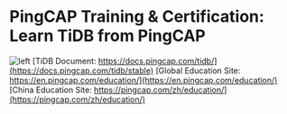 # PingCAP Training & Certification: Learn TiDB from PingCAP
![left](./student-guide/diagram/education-768x497.jpeg)
[TiDB Document: https://docs.pingcap.com/tidb/](https://docs.pingcap.com/tidb/stable)
[Global Education Site: https://en.pingcap.com/education/](https://en.pingcap.com/education/)
[China Education Site: https://pingcap.com/zh/education/](https://pingcap.com/zh/education/)